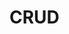 <!--Start of Website Content-->
<div class="index-header">
    <h1>CRUD</h1>
    <body>
    <div class="typing-container">
        <span id="text" style="font-family: Arial, sans-serif"></span>
    </div>
    </body>
</div>

<style>
.typing-container {
    font-size: 35px;
    font-family: Arial, sans-serif;
    white-space: nowrap;
    overflow: hidden;
    padding-top:50px;
    text-align: center;
    animation: typing 2s steps(30, end);
}


@keyframes typing {
    0% {
        width: 0;
    }
    100% {
        width: 100%;
    }
}

</style>

<script src="text.js"></script>
<script src="https://code.jquery.com/jquery-3.6.0.min.js"></script>
